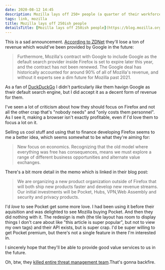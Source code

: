 ```yaml
---
date: 2020-08-12 14:45
description: Mozilla lays off 250+ people (a quarter of their workforce), changes their business focus
tags: link, mozilla
title: Mozilla lays off 250ish people
detailsTitle: [Mozilla lays off 250ish people](https://blog.mozilla.org/blog/2020/08/11/changing-world-changing-mozilla/)
---
```


This is a sad announcement. [According to ZDNet](https://www.zdnet.com/article/mozilla-lays-off-250-employees-while-it-refocuses-on-commercial-products/) they'll lose a ton of revenue which would've been provided by Google in the future:

> Furthermore, Mozilla's contract with Google to include Google as the default search provider inside Firefox is set to expire later this year, and the contract has not been renewed. The Google deal has historically accounted for around 90% of all of Mozilla's revenue, and without it experts see a dim future for Mozilla past 2021.

As a fan of [DuckDuckGo](https://duckduckgo.com/) I didn't particularly *like* them havign Google as thwir default search engine, but I did accept it as a decent form of revenue for them.

I've seen a lot of criticism about how they should focus on Firefox and not all the other crap that's "nobody needs" and "only costs them personnel".
As I see it, making a browser isn't exactly profitable, even if I'd love them to focus a lot on it.

Selling us cool stuff and using that to finance developing Firefox seems to me a better idea, which seems somewhat to be what they're aiming for:

> New focus on economics. Recognizing that the old model where everything was free has consequences, means we must explore a range of different business opportunities and alternate value exchanges.

There's a bit more detail in the memo which is linked in their blog post:

> We are organizing a new product organization outside of Firefox that will both ship new products faster and develop new revenue streams. Our initial investments will be Pocket, Hubs, VPN,Web Assembly and security and privacy products.

I'd *love* to see Pocket get some more love. I had been using it before their aquisition and was delighted to see Mozilla buying Pocket. And then they did nothing with it. The redesign is meh (the tile layout has room to display things I don't care about like "this article is super popular", but not to view my own tags) and their API exists, but is super crap.
I'd be super willing to get Pocket premium, but there's not a single feature in there I'm interested in.

I sincerely hope that they'll be able to provide good value services to us in the future.

Oh, btw, they [killed entire threat management team](https://twitter.com/MichalPurzynski/status/1293220570885062657).That's gonna backfire.

